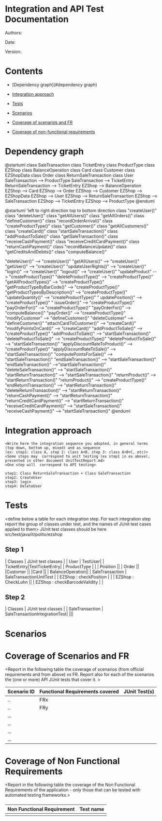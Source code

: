 # Integration and API Test Documentation

Authors:

Date:

Version:

# Contents

- [Dependency graph](#dependency graph)

- [Integration approach](#integration)

- [Tests](#tests)

- [Scenarios](#scenarios)

- [Coverage of scenarios and FR](#scenario-coverage)
- [Coverage of non-functional requirements](#nfr-coverage)



# Dependency graph 

@startuml
class SaleTransaction
class TicketEntry
class ProductType
class EZShop
class BalanceOperation
class Card
class Customer
class EZShopData
class Order
class ReturnSaleTransaction
class User
SaleTransaction --> ProductType
SaleTransaction --> TicketEntry
ReturnSaleTransaction --> TicketEntry
EZShop --> BalanceOperation
EZShop --> Card
EZShop --> Order
EZShop --> Customer
EZShop --> EZShopData
EZShop --> User
EZShop --> ReturnSaleTransaction
EZShop --> SaleTransaction
EZShop --> TicketEntry
EZShop --> ProductType
@enduml


@startuml
'left to right direction
top to bottom direction
class "createUser()"
class "deleteUser()"
class "getAllUsers()"
class "getAllOrders()"
class "defineCustomer()"
class "recordOrderArrival()"
class "createProductType()" 
class "getCustomer()"
class "getAllCustomers()"
class "createCard()"
class "startSaleTransaction()"
class "addProductToSale()"
class "getSaleTransaction()"
class "receiveCashPayment()"
class "receiveCreditCardPayment()"
class "returnCashPayment()"
class "recordBalanceUpdate()" 
class "getCreditsAndDebits()"
class "computeBalance()" 


"deleteUser()" --> "createUser()"
"getAllUsers()" --> "createUser()"
"getUser()" --> "createUser()"
"updateUserRights()" -->  "createUser()"
"login()" --> "createUser()"
"logout()" --> "createUser()"
"updateProduct" --> "createProductType()" 
"deleteProductType()" --> "createProductType()"
"getAllProductTypes()" --> "createProductType()"
"getProductTypeByBarCode()" --> "createProductType()"
"getProductTypesByDescription()"  --> "createProductType()"
"updateQuantity()" --> "createProductType()"
" updatePosition()" -->  "createProductType()"
" issueOrder()" --> "createProductType()"
"payOrderFor()" --> "createProductType()"
"payOrderFor()" -->  "computeBalance()"
"payOrder()" --> "createProductType()"
"modifyCustomer" --> "defineCustomer()"
"deleteCustomer" --> "defineCustomer()"
"attachCardToCustomer()" --> "createCard()"
"modifyPointsOnCard()" --> "createCard()"
"addProductToSale()" --> "createProductType()"
"addProductToSale()" --> "startSaleTransaction()"
"deleteProductToSale()" --> "createProductType()"
"deleteProductToSale()" --> "startSaleTransaction()"
"applyDiscountRateToProduct()" --> "createProductType()"
"applyDiscountRateToSale()" --> "startSaleTransaction()"
"computePointsForSale()" --> "startSaleTransaction()"
"endSaleTransaction()" --> "startSaleTransaction()"
"endSaleTransaction()" -->"startSaleTransaction()"
"deleteSaleTransaction()" --> "startSaleTransaction()"
"startReturnTransaction()" --> "startSaleTransaction()"
"returnProduct()" --> "startReturnTransaction()" 
"returnProduct()" --> "createProductType()"
"endReturnTransaction()" --> "startReturnTransaction()" 
"deleteReturnTransaction()" --> "startReturnTransaction()"
"returnCashPayment()" -->  "startReturnTransaction()" 
"returnCreditCardPayment()" --> "startReturnTransaction()" 
"receiveCreditCardPayment()" --> "startSaleTransaction()"
"receiveCashPayment()" --> "startSaleTransaction()"
@enduml
     
# Integration approach

    <Write here the integration sequence you adopted, in general terms (top down, bottom up, mixed) and as sequence
    (ex: step1: class A, step 2: class A+B, step 3: class A+B+C, etc)> 
    <Some steps may  correspond to unit testing (ex step1 in ex above), presented in other document UnitTestReport.md>
    <One step will  correspond to API testing>
    
    step1: Class ReturnSaleTransaction + Class SaleTransaction
    step2: CreateUser
    step3: login
    step4: DeleteUser



#  Tests

   <define below a table for each integration step. For each integration step report the group of classes under test, and the names of
     JUnit test cases applied to them> JUnit test classes should be here src/test/java/it/polito/ezshop




## Step 1
| Classes  | JUnit test classes |
| User | TestUser|
| TicketEntry|TestTicketEntry|
| ProductType | |
| Position ||
| Order ||
|Customer ||
|Card || 
| BalanceOperation||
| SaleTransaction | SaleTransactionUnitTest |
| EZShop : checkPosition | |
| EZShop : CheckLuhn ||
| EZShop : checkBarcodeValidity | |

## Step 2
| Classes  | JUnit test classes |
| SaleTransaction | SaleTransactionIntegrationTest|
|||





# Scenarios




# Coverage of Scenarios and FR


<Report in the following table the coverage of  scenarios (from official requirements and from above) vs FR. 
Report also for each of the scenarios the (one or more) API JUnit tests that cover it. >




| Scenario ID | Functional Requirements covered | JUnit  Test(s) | 
| ----------- | ------------------------------- | ----------- | 
|  ..         | FRx                             |             |             
|  ..         | FRy                             |             |             
| ...         |                                 |             |             
| ...         |                                 |             |             
| ...         |                                 |             |             
| ...         |                                 |             |             



# Coverage of Non Functional Requirements


<Report in the following table the coverage of the Non Functional Requirements of the application - only those that can be tested with automated testing frameworks.>


### 

| Non Functional Requirement | Test name |
| -------------------------- | --------- |
|                            |           |


